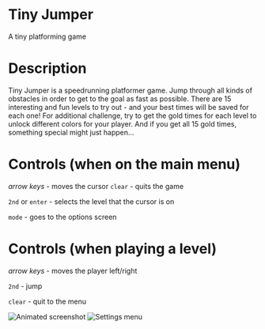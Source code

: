 # Tiny Jumper
A tiny platforming game

# Description
Tiny Jumper is a speedrunning platformer game. Jump through all kinds of obstacles in
order to get to the goal as fast as possible. There are 15 interesting and fun levels
to try out - and your best times will be saved for each one! For additional challenge,
try to get the gold times for each level to unlock different colors for your player. And
if you get all 15 gold times, something special might just happen...

# Controls (when on the main menu)

*arrow keys* - moves the cursor
`clear` - quits the game

`2nd` or `enter` - selects the level that the cursor is on

`mode` - goes to the options screen

# Controls (when playing a level)

*arrow keys* - moves the player left/right

`2nd` - jump

`clear` - quit to the menu

![Animated screenshot](https://www.cemetech.net/media/archives/screenshots/2021/04/Tiny_Jumper1.gif)
![Settings menu](https://www.cemetech.net/media/archives/screenshots/2021/04/Tiny_Jumper2.gif)